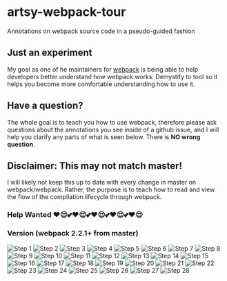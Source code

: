 # artsy-webpack-tour
Annotations on webpack source code in a pseudo-guided fashion

## Just an experiment
My goal as one of he maintainers for [webpack](github.com/webpack/webpack) is being able to help developers better understand how webpack works. Demystify to tool so it helps you become more comfortable understanding how to use it. 

## Have a question? 
The whole goal is to teach you how to use webpack, therefore please ask questions about the annotations you see inside of a github issue, and I will help you clarify any parts of what is seen below. There is **NO wrong question**. 

## Disclaimer: This may not match master!
I will likely not keep this up to date with every change in master on webpack/webpack. Rather, the purpose is to teach how to read and view the flow of the compilation lifecycle through webpack.

### Help Wanted ❤😍💕❤😍💕❤😍💕❤😍💕❤😍

### Version (webpack 2.2.1+ from master)
![Step 1](https://github.com/TheLarkInn/artsy-webpack-tour/blob/master/webpack-narrative01.png)
![Step 2](https://github.com/TheLarkInn/artsy-webpack-tour/blob/master/webpack-narrative02.png)
![Step 3](https://github.com/TheLarkInn/artsy-webpack-tour/blob/master/webpack-narrative03.png)
![Step 4](https://github.com/TheLarkInn/artsy-webpack-tour/blob/master/webpack-narrative04.png)
![Step 5](https://github.com/TheLarkInn/artsy-webpack-tour/blob/master/webpack-narrative05.png)
![Step 6](https://github.com/TheLarkInn/artsy-webpack-tour/blob/master/webpack-narrative06.png)
![Step 7](https://github.com/TheLarkInn/artsy-webpack-tour/blob/master/webpack-narrative-compiler01.png)
![Step 8](https://github.com/TheLarkInn/artsy-webpack-tour/blob/master/webpack-narrative-compiler02.png)
![Step 9](https://github.com/TheLarkInn/artsy-webpack-tour/blob/master/webpack-narrative-compiler03.png)
![Step 10](https://github.com/TheLarkInn/artsy-webpack-tour/blob/master/webpack-narrative-compiler04.png)
![Step 11](https://github.com/TheLarkInn/artsy-webpack-tour/blob/master/webpack-narrative-compiler05.png)
![Step 12](https://github.com/TheLarkInn/artsy-webpack-tour/blob/master/webpack-narrative-compiler06.png)
![Step 13](https://github.com/TheLarkInn/artsy-webpack-tour/blob/master/webpack-narrative-compiler07.png)
![Step 14](https://github.com/TheLarkInn/artsy-webpack-tour/blob/master/webpack-narrative-compiler08.png)
![Step 15](https://github.com/TheLarkInn/artsy-webpack-tour/blob/master/webpack-narrative-compiler09.png)
![Step 16](https://github.com/TheLarkInn/artsy-webpack-tour/blob/master/webpack-narrative-nmf01.png)
![Step 17](https://github.com/TheLarkInn/artsy-webpack-tour/blob/master/webpack-narrative-nmf02.png)
![Step 18](https://github.com/TheLarkInn/artsy-webpack-tour/blob/master/webpack-narrative-nmf03.png)
![Step 19](https://github.com/TheLarkInn/artsy-webpack-tour/blob/master/webpack-narrative-nmf04.png)
![Step 20](https://github.com/TheLarkInn/artsy-webpack-tour/blob/master/webpack-narrative-nmf05.png)
![Step 21](https://github.com/TheLarkInn/artsy-webpack-tour/blob/master/webpack-narrative-nmf06.png)
![Step 22](https://github.com/TheLarkInn/artsy-webpack-tour/blob/master/webpack-narrative-nmf07.png)
![Step 23](https://github.com/TheLarkInn/artsy-webpack-tour/blob/master/webpack-narrative-nmf08.png)
![Step 24](https://github.com/TheLarkInn/artsy-webpack-tour/blob/master/webpack-narrative-nmf09.png)
![Step 25](https://github.com/TheLarkInn/artsy-webpack-tour/blob/master/webpack-narrative-nmf10.png)
![Step 26](https://github.com/TheLarkInn/artsy-webpack-tour/blob/master/webpack-narrative-nmf11.png)
![Step 27](https://github.com/TheLarkInn/artsy-webpack-tour/blob/master/webpack-narrative-nmf12.png)
![Step 28](https://github.com/TheLarkInn/artsy-webpack-tour/blob/master/webpack-narrative-compilation-seal01.png)
